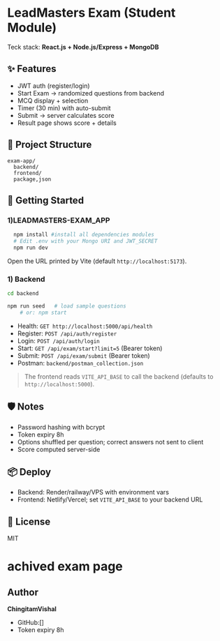 # LeadMasters Exam (Student Module)

Teck stack: **React.js + Node.js/Express + MongoDB**

## ✨ Features
- JWT auth (register/login)
- Start Exam → randomized questions from backend
- MCQ display + selection
- Timer (30 min) with auto-submit
- Submit → server calculates score
- Result page shows score + details

## 🧱 Project Structure
```
exam-app/
  backend/
  frontend/
  package,json
```

## 🚀 Getting Started
### 1)LEADMASTERS-EXAM_APP
```bash
  npm install #install all dependencies modules 
  # Edit .env with your Mongo URI and JWT_SECRET
  npm run dev
```


Open the URL printed by Vite (default `http://localhost:5173`).

### 1) Backend
```bash
cd backend

npm run seed   # load sample questions
    # or: npm start
```

- Health: `GET http://localhost:5000/api/health`
- Register: `POST /api/auth/register`
- Login: `POST /api/auth/login`
- Start: `GET /api/exam/start?limit=5`  (Bearer token)
- Submit: `POST /api/exam/submit` (Bearer token)
- Postman: `backend/postman_collection.json`


> The frontend reads `VITE_API_BASE` to call the backend (defaults to `http://localhost:5000`).

## 🛡 Notes
- Password hashing with bcrypt
- Token expiry 8h
- Options shuffled per question; correct answers not sent to client
- Score computed server-side

## 📦 Deploy
- Backend: Render/railway/VPS with environment vars
- Frontend: Netlify/Vercel; set `VITE_API_BASE` to your backend URL

## 📄 License
MIT


# achived exam page

## Author
**ChingitamVishal**
- GitHub:[]
- Token expiry 8h
